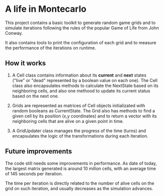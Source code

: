 # A life in Montecarlo
This project contains a basic toolkit to generate random game grids and to simulate iterations following the rules of the popular Game of Life from John Conway.

It also contains tools to print the configuration of each grid and to measure the performance of the iterations on runtime.

## How it works
1. A Cell class contains information about its <strong>current</strong> and <strong>next</strong> states ("live" or "dead" represented by a boolean value on each one). 
The Cell class also encapsulates methods to calculate the NextState based on its neighboring cells, and also one methood to update its current status based on the next one.

2. Grids are represented as matrices of Cell objects initializated with random booleans as CurrentState. The Grid also has methods to find a given cell by its position (x,y coordinates) and to return a vector with its neighboring cells that are alive on a given point in time.

3. A GridUpdater class manages the progress of the time (turns) and encapsulates the logic of the transformations during each iteration.

## Future improvements
The code still needs some improvements in performance. As date of today, the largest matrix generated is around 10 millon cells, with an average time of 145 seconds per iteration.

The time per iteration is directly related to the number of alive cells on the grid on such iteration, and usually decreases as the simulation advances.